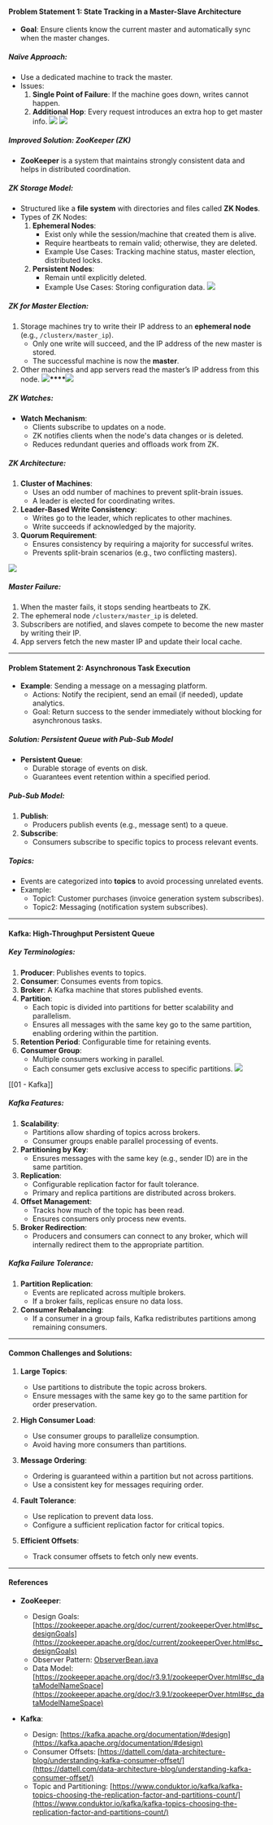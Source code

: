 #### Problem Statement 1: State Tracking in a Master-Slave Architecture
- **Goal**: Ensure clients know the current master and automatically sync when the master changes.
##### Naïve Approach:
- Use a dedicated machine to track the master.
- Issues:
    1. **Single Point of Failure**: If the machine goes down, writes cannot happen.
    2. **Additional Hop**: Every request introduces an extra hop to get master info.
    **![](https://lh7-rt.googleusercontent.com/docsz/AD_4nXdezP5d7jXALh_7Q1wrEPk804iC9iVtI2pfzHbAAqBdFIjb6Zn86xYPc2Ang4qeQ93vxqcW9E82YpWDbfQRQItGzk9InvLc7P2zbkGzIEocBjYhKPYDISr31tbf8wjLU4FgjnsRmiZwy0EuxeqVgzY9fgc?key=RcMDqZ96s0ud-MH2iUfptA)**
**![](https://lh7-rt.googleusercontent.com/docsz/AD_4nXcvzEdDAm_S6FojEwDNbcpqrBtK8fqGnJyiWqRhbht6bauJZuh05QJkqdPuKEU_Upgd3lVyXDISWJ9DQbsSrOL0QfXwkc2zdTE4J2YtSfakBMkdUwnzscAi3dke5xNhE2HaT65AP4W-OUMaEIotPzet2ZA?key=RcMDqZ96s0ud-MH2iUfptA)**

##### Improved Solution: ZooKeeper (ZK)
- **ZooKeeper** is a system that maintains strongly consistent data and helps in distributed coordination.
##### ZK Storage Model:
- Structured like a **file system** with directories and files called **ZK Nodes**.
- Types of ZK Nodes:
    1. **Ephemeral Nodes**:
        - Exist only while the session/machine that created them is alive.
        - Require heartbeats to remain valid; otherwise, they are deleted.
        - Example Use Cases: Tracking machine status, master election, distributed locks.
    2. **Persistent Nodes**:
        - Remain until explicitly deleted.
        - Example Use Cases: Storing configuration data.
**![](https://lh7-rt.googleusercontent.com/docsz/AD_4nXc8biUDhwFxCtNf8fk8iYunCSq29IRkX6Y6GCblRYMzhmWVA4QxJpIcl4P1MlvNPulKHeRQVwRtry7MSS2wb9eKk7kiZveEUAyq3uscs4aaopoitg8MGBRMXO6kP_g1Mkx0wozVLJN2uelg6G0vElHR3ho?key=RcMDqZ96s0ud-MH2iUfptA)**
##### ZK for Master Election:
1. Storage machines try to write their IP address to an **ephemeral node** (e.g., `/clusterx/master_ip`).
    - Only one write will succeed, and the IP address of the new master is stored.
    - The successful machine is now the **master**.
2. Other machines and app servers read the master’s IP address from this node.
**![](https://lh7-rt.googleusercontent.com/docsz/AD_4nXdWDDOOUU1wp54TP6v9QXgN7kyhW-q6u4YYlTjA5ovGGQckT3km69U8013Lks29JutRlb10BXf1QOEsaa3R5zF9XQFTZIdxxUFKxRrctBeASri6LRaz3FibuAWkinIXnwwhxw8GErq5MzQMuF8mhLXxMq78?key=RcMDqZ96s0ud-MH2iUfptA)****![](https://lh7-rt.googleusercontent.com/docsz/AD_4nXdAQVgShKRIX2sqkTfe7VFjTdbv2HyD8AyAid3oPzuosM9PgYri9Lbk96BiPyVgkJ1ownrxpJ9GUqbeyPZBj89bGG-PUtFNoxtyC9oYktiPFuSnxICw6qygbU-PCGhCEyC7DBNUigVxXzBY2U-Nq1EFSsA?key=RcMDqZ96s0ud-MH2iUfptA)**

##### ZK Watches:
- **Watch Mechanism**:
    - Clients subscribe to updates on a node.
    - ZK notifies clients when the node's data changes or is deleted.
    - Reduces redundant queries and offloads work from ZK.

##### ZK Architecture:
1. **Cluster of Machines**:
    - Uses an odd number of machines to prevent split-brain issues.
    - A leader is elected for coordinating writes.
2. **Leader-Based Write Consistency**:
    - Writes go to the leader, which replicates to other machines.
    - Write succeeds if acknowledged by the majority.
3. **Quorum Requirement**:
    - Ensures consistency by requiring a majority for successful writes.
    - Prevents split-brain scenarios (e.g., two conflicting masters).

**![](https://lh7-rt.googleusercontent.com/docsz/AD_4nXcMG3ASC4gaeeijvHBufxi4unh12Kc-eq6jaamjMU6deTBnUkMV9dl42xMbyqJDc40kSFUT9tUrW8sgHiibfdaYlNIieyXrrdiJUNWAWOhL3MHIYUSe_6pxb1C2SiqZ1FUrcnRGYGQBQBQp_locmoo3PXDy?key=RcMDqZ96s0ud-MH2iUfptA)**
##### Master Failure:
1. When the master fails, it stops sending heartbeats to ZK.
2. The ephemeral node `/clusterx/master_ip` is deleted.
3. Subscribers are notified, and slaves compete to become the new master by writing their IP.
4. App servers fetch the new master IP and update their local cache.

---

#### Problem Statement 2: Asynchronous Task Execution

- **Example**: Sending a message on a messaging platform.
    - Actions: Notify the recipient, send an email (if needed), update analytics.
    - Goal: Return success to the sender immediately without blocking for asynchronous tasks.

##### Solution: Persistent Queue with Pub-Sub Model

- **Persistent Queue**:
    - Durable storage of events on disk.
    - Guarantees event retention within a specified period.

##### Pub-Sub Model:

1. **Publish**:
    - Producers publish events (e.g., message sent) to a queue.
2. **Subscribe**:
    - Consumers subscribe to specific topics to process relevant events.

##### Topics:

- Events are categorized into **topics** to avoid processing unrelated events.
- Example:
    - Topic1: Customer purchases (invoice generation system subscribes).
    - Topic2: Messaging (notification system subscribes).

---

#### Kafka: High-Throughput Persistent Queue
##### Key Terminologies:
1. **Producer**: Publishes events to topics.
2. **Consumer**: Consumes events from topics.
3. **Broker**: A Kafka machine that stores published events.
4. **Partition**:
    - Each topic is divided into partitions for better scalability and parallelism.
    - Ensures all messages with the same key go to the same partition, enabling ordering within the partition.
5. **Retention Period**: Configurable time for retaining events.
6. **Consumer Group**:
    - Multiple consumers working in parallel.
    - Each consumer gets exclusive access to specific partitions.
**![](https://lh7-rt.googleusercontent.com/docsz/AD_4nXdP-zs5Z7-j2ftuo7-mmkvjiWRLTOI4u4RgwfPvwUnAjZDJiSv0bg8UvPKxqNgq4PG2PPfFbjpsoWQogxJtTSpqjcTXnrIfaAdwnOF0sf0zOKTDYLK3pGomn1XouUg-wpppc5Rnke0IXNxGfMQD4hjTuwqa?key=RcMDqZ96s0ud-MH2iUfptA)**

[[01 - Kafka]]
##### Kafka Features:
1. **Scalability**:
    - Partitions allow sharding of topics across brokers.
    - Consumer groups enable parallel processing of events.
2. **Partitioning by Key**:
    - Ensures messages with the same key (e.g., sender ID) are in the same partition.
3. **Replication**:
    - Configurable replication factor for fault tolerance.
    - Primary and replica partitions are distributed across brokers.
4. **Offset Management**:
    - Tracks how much of the topic has been read.
    - Ensures consumers only process new events.
5. **Broker Redirection**:
    - Producers and consumers can connect to any broker, which will internally redirect them to the appropriate partition.

##### Kafka Failure Tolerance:

1. **Partition Replication**:
    - Events are replicated across multiple brokers.
    - If a broker fails, replicas ensure no data loss.
2. **Consumer Rebalancing**:
    - If a consumer in a group fails, Kafka redistributes partitions among remaining consumers.

---

#### Common Challenges and Solutions:

1. **Large Topics**:
    
    - Use partitions to distribute the topic across brokers.
    - Ensure messages with the same key go to the same partition for order preservation.
2. **High Consumer Load**:
    
    - Use consumer groups to parallelize consumption.
    - Avoid having more consumers than partitions.
3. **Message Ordering**:
    
    - Ordering is guaranteed within a partition but not across partitions.
    - Use a consistent key for messages requiring order.
4. **Fault Tolerance**:
    
    - Use replication to prevent data loss.
    - Configure a sufficient replication factor for critical topics.
5. **Efficient Offsets**:
    
    - Track consumer offsets to fetch only new events.

---

#### References

- **ZooKeeper**:
    
    - Design Goals: [https://zookeeper.apache.org/doc/current/zookeeperOver.html#sc_designGoals](https://zookeeper.apache.org/doc/current/zookeeperOver.html#sc_designGoals)
    - Observer Pattern: [ObserverBean.java](https://apache.googlesource.com/zookeeper/+/3d2e0d91fb2f266b32da889da53aa9a0e59e94b2/src/java/main/org/apache/zookeeper/server/ObserverBean.java)
    - Data Model: [https://zookeeper.apache.org/doc/r3.9.1/zookeeperOver.html#sc_dataModelNameSpace](https://zookeeper.apache.org/doc/r3.9.1/zookeeperOver.html#sc_dataModelNameSpace)
- **Kafka**:
    
    - Design: [https://kafka.apache.org/documentation/#design](https://kafka.apache.org/documentation/#design)
    - Consumer Offsets: [https://dattell.com/data-architecture-blog/understanding-kafka-consumer-offset/](https://dattell.com/data-architecture-blog/understanding-kafka-consumer-offset/)
    - Topic and Partitioning: [https://www.conduktor.io/kafka/kafka-topics-choosing-the-replication-factor-and-partitions-count/](https://www.conduktor.io/kafka/kafka-topics-choosing-the-replication-factor-and-partitions-count/)